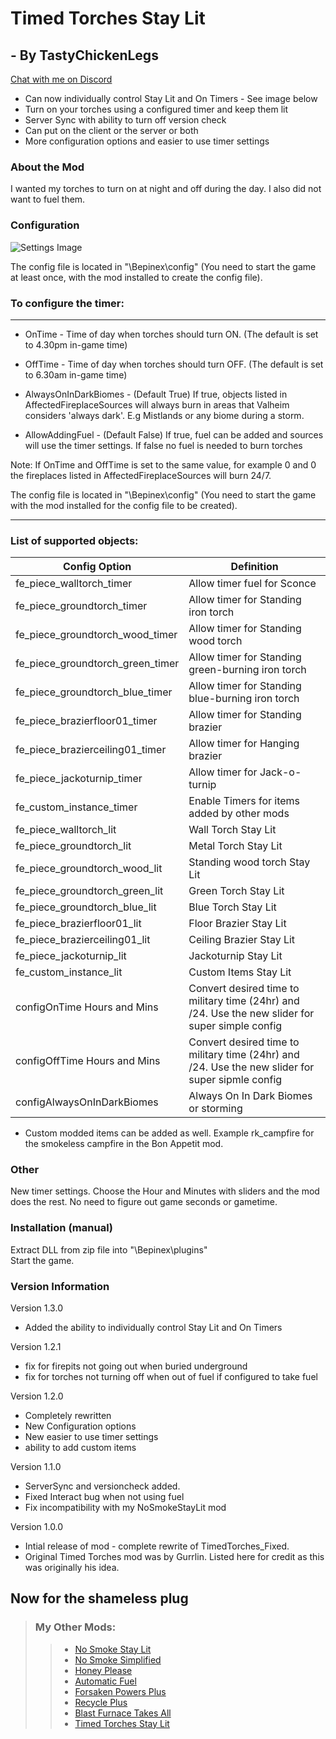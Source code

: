 ﻿# Timed Torches Stay Lit

## - By TastyChickenLegs

[Chat with me on Discord](https://discord.com/users/TastyChickenLegs#4818)
 
- Can now individually control Stay Lit and On Timers - See image below
- Turn on your torches using a configured timer and keep them lit
- Server Sync with ability to turn off version check
- Can put on the client or the server or both
- More configuration options and easier to use timer settings



### About the Mod
I wanted my torches to turn on at night and off during the day.  I also did not want to fuel them.

### Configuration
![Settings Image](https://i.ibb.co/1Z68pBL/staylit.png)



The config file is located in "<GameDirectory>\Bepinex\config" (You need to start the game at least once, with the mod installed to create the config file).


### To configure the timer:
 _______
- OnTime - Time of day when torches should turn ON. (The default is set to 4.30pm in-game time)
- OffTime - Time of day when torches should turn OFF. (The default is set to 6.30am in-game time)

- AlwaysOnInDarkBiomes - (Default True) If true, objects listed in AffectedFireplaceSources will always burn in areas that Valheim considers 'always dark'. E.g Mistlands or any biome during a storm.

- AllowAddingFuel - (Default False) If true, fuel can be added and sources will use the timer settings.  If false no fuel is needed to burn torches
 

Note: If OnTime and OffTime is set to the same value, for example 0 and 0 the fireplaces listed in AffectedFireplaceSources will burn 24/7.

The config file is located in "<GameDirectory>\Bepinex\config" (You need to start the game with the mod installed for the config file to be created).
_______
### List of supported objects:
  
|Config Option|Definition
|---|---|
|fe_piece_walltorch_timer | Allow timer fuel for Sconce
|fe_piece_groundtorch_timer | Allow timer for Standing iron torch
|fe_piece_groundtorch_wood_timer | Allow timer for Standing wood torch
|fe_piece_groundtorch_green_timer |Allow timer for Standing green-burning iron torch
|fe_piece_groundtorch_blue_timer | Allow timer for Standing blue-burning iron torch
|fe_piece_brazierfloor01_timer | Allow timer for Standing brazier
|fe_piece_brazierceiling01_timer | Allow timer for Hanging brazier
|fe_piece_jackoturnip_timer | Allow timer for Jack-o-turnip
|fe_custom_instance_timer | Enable Timers for items added by other mods
|fe_piece_walltorch_lit  | Wall Torch Stay Lit
|fe_piece_groundtorch_lit  | Metal Torch Stay Lit
|fe_piece_groundtorch_wood_lit | Standing wood torch Stay Lit
|fe_piece_groundtorch_green_lit | Green Torch Stay Lit
|fe_piece_groundtorch_blue_lit | Blue Torch Stay Lit
|fe_piece_brazierfloor01_lit  | Floor Brazier Stay Lit
|fe_piece_brazierceiling01_lit | Ceiling Brazier Stay Lit
|fe_piece_jackoturnip_lit | Jackoturnip Stay Lit
|fe_custom_instance_lit | Custom Items Stay Lit
|configOnTime Hours and Mins  | Convert desired time to military time (24hr) and /24.  Use the new slider for super simple config
|configOffTime Hours and Mins | Convert desired time to military time (24hr) and /24.  Use the new slider for super sipmle config
|configAlwaysOnInDarkBiomes | Always On In Dark Biomes or storming

- Custom modded items can be added as well.  Example rk_campfire for the smokeless campfire in the Bon Appetit mod.

### Other

New timer settings. Choose the Hour and Minutes with sliders and the mod does the rest.
No need to figure out game seconds or gametime.


### Installation (manual)  
Extract DLL from zip file into "<GameDirectory>\Bepinex\plugins"  
Start the game.

### Version Information

Version 1.3.0

- Added the ability to individually control Stay Lit and On Timers



Version 1.2.1

- fix for firepits not going out when buried underground
- fix for torches not turning off when out of fuel if configured to take fuel

Version 1.2.0

- Completely rewritten 
- New Configuration options
- New easier to use timer settings
- ability to add custom items

Version 1.1.0

- ServerSync and versioncheck added.
- Fixed Interact bug when not using fuel
- Fix incompatibility with my NoSmokeStayLit mod

Version 1.0.0

- Intial release of mod - complete rewrite of TimedTorches_Fixed.
- Original Timed Torches mod was by Gurrlin.  Listed here for credit as this was originally his idea.

##	Now for the shameless plug

> ### My Other Mods:
>>* [No Smoke Stay Lit](https://valheim.thunderstore.io/package/TastyChickenLeg/NoSmokeStayLit/)
>>* [No Smoke Simplified](https://valheim.thunderstore.io/package/TastyChickenLegs/NoSmokeSimplified/)
>>* [Honey Please](https://valheim.thunderstore.io/package/TastyChickenLegs/HoneyPlease/)
>>* [Automatic Fuel](https://valheim.thunderstore.io/package/TastyChickenLeg/AutomaticFuel/)
>>* [Forsaken Powers Plus](https://valheim.thunderstore.io/package/TastyChickenLeg/ForsakenPowersPlus/)
>>* [Recycle Plus](https://valheim.thunderstore.io/package/TastyChickenLeg/RecyclePlus/)
>>* [Blast Furnace Takes All](https://valheim.thunderstore.io/package/TastyChickenLeg/BlastFurnaceTakesAll/)
>>* [Timed Torches Stay Lit](https://valheim.thunderstore.io/package/TastyChickenLeg/TimedTorchesStayLit/)
